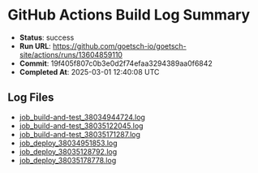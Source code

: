 # GitHub Actions Build Log Summary

- **Status**: success
- **Run URL**: https://github.com/goetsch-io/goetsch-site/actions/runs/13604859110
- **Commit**: 19f405f807c0b3e0d2f74efaa3294389aa0f6842
- **Completed At**: 2025-03-01 12:40:08 UTC

## Log Files

- [job_build-and-test_38034944724.log](/build_logs/github/job_build-and-test_38034944724.log)
- [job_build-and-test_38035122045.log](/build_logs/github/job_build-and-test_38035122045.log)
- [job_build-and-test_38035171287.log](/build_logs/github/job_build-and-test_38035171287.log)
- [job_deploy_38034951853.log](/build_logs/github/job_deploy_38034951853.log)
- [job_deploy_38035128792.log](/build_logs/github/job_deploy_38035128792.log)
- [job_deploy_38035178778.log](/build_logs/github/job_deploy_38035178778.log)

